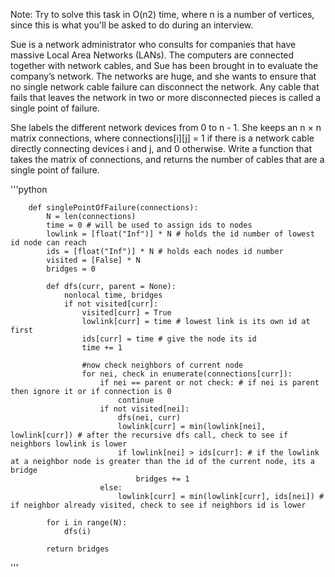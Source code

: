 Note: Try to solve this task in O(n2) time, where n is a number of vertices, since this is what you'll be asked to do during an interview.

Sue is a network administrator who consults for companies that have massive Local Area Networks (LANs). The computers are connected together with network cables, and Sue has been brought in to evaluate the company’s network. The networks are huge, and she wants to ensure that no single network cable failure can disconnect the network. Any cable that fails that leaves the network in two or more disconnected pieces is called a single point of failure.

She labels the different network devices from 0 to n - 1. She keeps an n × n matrix connections, where connections[i][j] = 1 if there is a network cable directly connecting devices i and j, and 0 otherwise. Write a function that takes the matrix of connections, and returns the number of cables that are a single point of failure.

'''python
    
        def singlePointOfFailure(connections):    
            N = len(connections)
            time = 0 # will be used to assign ids to nodes
            lowlink = [float("Inf")] * N # holds the id number of lowest id node can reach
            ids = [float("Inf")] * N # holds each nodes id number
            visited = [False] * N 
            bridges = 0

            def dfs(curr, parent = None):
                nonlocal time, bridges
                if not visited[curr]:
                    visited[curr] = True
                    lowlink[curr] = time # lowest link is its own id at first
                    ids[curr] = time # give the node its id
                    time += 1

                    #now check neighbors of current node
                    for nei, check in enumerate(connections[curr]):
                        if nei == parent or not check: # if nei is parent then ignore it or if connection is 0
                            continue
                        if not visited[nei]:
                            dfs(nei, curr)
                            lowlink[curr] = min(lowlink[nei], lowlink[curr]) # after the recursive dfs call, check to see if neighbors lowlink is lower
                            if lowlink[nei] > ids[curr]: # if the lowlink at a neighbor node is greater than the id of the current node, its a bridge
                                bridges += 1
                        else:
                            lowlink[curr] = min(lowlink[curr], ids[nei]) # if neighbor already visited, check to see if neighbors id is lower

            for i in range(N):
                dfs(i)

            return bridges
            
'''
